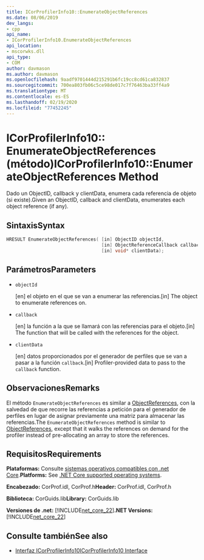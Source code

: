 ```yaml
---
title: ICorProfilerInfo10::EnumerateObjectReferences
ms.date: 08/06/2019
dev_langs:
- cpp
api_name:
- ICorProfilerInfo10.EnumerateObjectReferences
api_location:
- mscorwks.dll
api_type:
- COM
author: davmason
ms.author: davmason
ms.openlocfilehash: 9aadf9701444d215291b6fc19cc8cd61ca832837
ms.sourcegitcommit: 700ea803fb06c5ce98de017c7f76463ba33ff4a9
ms.translationtype: MT
ms.contentlocale: es-ES
ms.lasthandoff: 02/19/2020
ms.locfileid: "77452245"
---
```

# <a name="icorprofilerinfo10enumerateobjectreferences-method"></a><span data-ttu-id="8caaf-102">ICorProfilerInfo10:: EnumerateObjectReferences (método)</span><span class="sxs-lookup"><span data-stu-id="8caaf-102">ICorProfilerInfo10::EnumerateObjectReferences Method</span></span>

<span data-ttu-id="8caaf-103">Dado un ObjectID, callback y clientData, enumera cada referencia de objeto (si existe).</span><span class="sxs-lookup"><span data-stu-id="8caaf-103">Given an ObjectID, callback and clientData, enumerates each object reference (if any).</span></span>

## <a name="syntax"></a><span data-ttu-id="8caaf-104">Sintaxis</span><span class="sxs-lookup"><span data-stu-id="8caaf-104">Syntax</span></span>

```cpp
HRESULT EnumerateObjectReferences( [in] ObjectID objectId,
                                   [in] ObjectReferenceCallback callback,
                                   [in] void* clientData);
```

## <a name="parameters"></a><span data-ttu-id="8caaf-105">Parámetros</span><span class="sxs-lookup"><span data-stu-id="8caaf-105">Parameters</span></span>

- `objectId`

  <span data-ttu-id="8caaf-106">\[en] el objeto en el que se van a enumerar las referencias.</span><span class="sxs-lookup"><span data-stu-id="8caaf-106">\[in] The object to enumerate references on.</span></span>

- `callback`

  <span data-ttu-id="8caaf-107">\[en] la función a la que se llamará con las referencias para el objeto.</span><span class="sxs-lookup"><span data-stu-id="8caaf-107">\[in] The function that will be called with the references for the object.</span></span>

- `clientData`

  <span data-ttu-id="8caaf-108">\[en] datos proporcionados por el generador de perfiles que se van a pasar a la función `callback`.</span><span class="sxs-lookup"><span data-stu-id="8caaf-108">\[in] Profiler-provided data to pass to the `callback` function.</span></span>

## <a name="remarks"></a><span data-ttu-id="8caaf-109">Observaciones</span><span class="sxs-lookup"><span data-stu-id="8caaf-109">Remarks</span></span>

<span data-ttu-id="8caaf-110">El método `EnumerateObjectReferences` es similar a [ObjectReferences](icorprofilercallback-objectreferences-method.md), con la salvedad de que recorre las referencias a petición para el generador de perfiles en lugar de asignar previamente una matriz para almacenar las referencias.</span><span class="sxs-lookup"><span data-stu-id="8caaf-110">The `EnumerateObjectReferences` method is similar to [ObjectReferences](icorprofilercallback-objectreferences-method.md), except that it walks the references on demand for the profiler instead of pre-allocating an array to store the references.</span></span>

## <a name="requirements"></a><span data-ttu-id="8caaf-111">Requisitos</span><span class="sxs-lookup"><span data-stu-id="8caaf-111">Requirements</span></span>

<span data-ttu-id="8caaf-112">**Plataformas:** Consulte [sistemas operativos compatibles con .net Core](../../../core/install/dependencies.md?pivots=os-windows).</span><span class="sxs-lookup"><span data-stu-id="8caaf-112">**Platforms:** See [.NET Core supported operating systems](../../../core/install/dependencies.md?pivots=os-windows).</span></span>

<span data-ttu-id="8caaf-113">**Encabezado:** CorProf.idl, CorProf.h</span><span class="sxs-lookup"><span data-stu-id="8caaf-113">**Header:** CorProf.idl, CorProf.h</span></span>

<span data-ttu-id="8caaf-114">**Biblioteca:** CorGuids.lib</span><span class="sxs-lookup"><span data-stu-id="8caaf-114">**Library:** CorGuids.lib</span></span>

<span data-ttu-id="8caaf-115">**Versiones de .net:** [!INCLUDE[net_core_22](../../../../includes/net-core-30-md.md)]</span><span class="sxs-lookup"><span data-stu-id="8caaf-115">**.NET Versions:** [!INCLUDE[net_core_22](../../../../includes/net-core-30-md.md)]</span></span>

## <a name="see-also"></a><span data-ttu-id="8caaf-116">Consulte también</span><span class="sxs-lookup"><span data-stu-id="8caaf-116">See also</span></span>

- [<span data-ttu-id="8caaf-117">Interfaz ICorProfilerInfo10</span><span class="sxs-lookup"><span data-stu-id="8caaf-117">ICorProfilerInfo10 Interface</span></span>](icorprofilerinfo10-interface.md)
